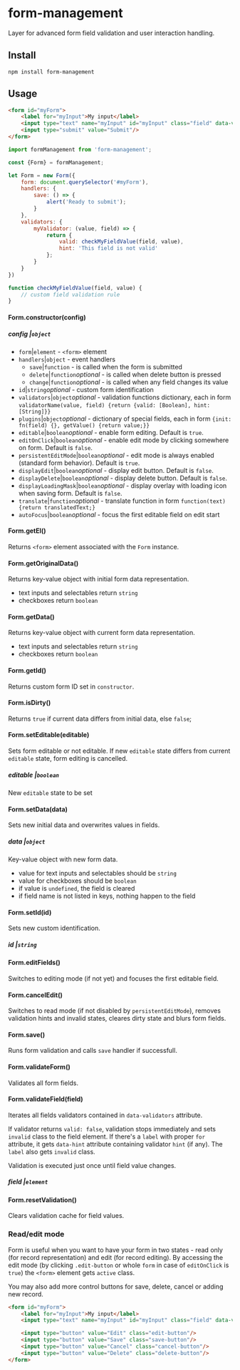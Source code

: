# form-management
Layer for advanced form field validation and user interaction handling.

## Install
```
npm install form-management
```

## Usage
```html
<form id="myForm">
	<label for="myInput">My input</label>
	<input type="text" name="myInput" id="myInput" class="field" data-validators="required myValidator"/>
	<input type="submit" value="Submit"/>
</form>
```
```javascript
import formManagement from 'form-management';

const {Form} = formManagement;

let Form = new Form({
	form: document.querySelector('#myForm'),
	handlers: {
		save: () => {
			alert('Ready to submit');
		}
	},
	validators: {
		myValidator: (value, field) => {
			return {
				valid: checkMyFieldValue(field, value),
				hint: 'This field is not valid'
			};
		}
	}
})

function checkMyFieldValue(field, value) {
	// custom field validation rule
}
```

#### Form.constructor(config)
##### config |`object`
- `form`|`element` - `<form>` element
- `handlers`|`object` - event handlers
	- `save`|`function` - is called when the form is submitted
	- `delete`|`function`_optional_ - is called when delete button is pressed
	- `change`|`function`_optional_ - is called when any field changes its value
- `id`|`string`_optional_ - custom form identification
- `validators`|`object`_optional_ - validation functions dictionary, each in form `validatorName(value, field) {return {valid: [Boolean], hint: [String]}}`
- `plugins`|`object`_optional_ - dictionary of special fields, each in form `{init: fn(field) {}, getValue() {return value;}}`
- `editable`|`boolean`_optional_ - enable form editing. Default is `true`.
- `editOnClick`|`boolean`_optional_ - enable edit mode by clicking somewhere on form. Default is `false`.
- `persistentEditMode`|`boolean`_optional_ - edit mode is always enabled (standard form behavior). Default is `true`.
- `displayEdit`|`boolean`_optional_ - display edit button. Default is `false`.
- `displayDelete`|`boolean`_optional_ - display delete button. Default is `false`.
- `displayLoadingMask`|`boolean`_optional_ - display overlay with loading icon when saving form. Default is `false`.
- `translate`|`function`_optional_ - translate function in form `function(text) {return translatedText;}`
- `autoFocus`|`boolean`_optional_ - focus the first editable field on edit start

#### Form.getEl()
Returns `<form>` element associated with the `Form` instance.

#### Form.getOriginalData()
Returns key-value object with initial form data representation.
- text inputs and selectables return `string`
- checkboxes return `boolean`

#### Form.getData()
Returns key-value object with current form data representation.
- text inputs and selectables return `string`
- checkboxes return `boolean`

#### Form.getId()
Returns custom form ID set in `constructor`.

#### Form.isDirty()
Returns `true` if current data differs from initial data, else `false`;

#### Form.setEditable(editable)
Sets form editable or not editable. If new `editable` state differs from current `editable` state, form editing is cancelled.
##### editable |`boolean`
New `editable` state to be set

#### Form.setData(data)
Sets new initial data and overwrites values in fields.
##### data |`object`
Key-value object with new form data.
- value for text inputs and selectables should be `string`
- value for checkboxes should be `boolean`
- if value is `undefined`, the field is cleared
- if field name is not listed in keys, nothing happen to the field

#### Form.setId(id)
Sets new custom identification.
##### id |`string`

#### Form.editFields()
Switches to editing mode (if not yet) and focuses the first editable field.

#### Form.cancelEdit()
Switches to read mode (if not disabled by `persistentEditMode`), removes validation hints and invalid states, cleares dirty state and blurs form fields.

#### Form.save()
Runs form validation and calls `save` handler if successfull.

#### Form.validateForm()
Validates all form fields.

#### Form.validateField(field)
Iterates all fields validators contained in `data-validators` attribute.

If validator returns `valid: false`, validation stops immediately and sets `invalid` class to the field element. If there's a `label` with proper `for` attribute, it gets `data-hint` attribute containing validator `hint` (if any). The `label` also gets `invalid` class.

Validation is executed just once until field value changes.
##### field |`element`

#### Form.resetValidation()
Clears validation cache for field values.

### Read/edit mode
Form is useful when you want to have your form in two states - read only (for record representation) and edit (for record editing). By accessing the edit mode (by clicking `.edit-button` or whole `form` in case of `editOnClick` is `true`) the `<form>` element gets `active` class.

You may also add more control buttons for save, delete, cancel or adding new record.
```html
<form id="myForm">
	<label for="myInput">My input</label>
	<input type="text" name="myInput" id="myInput" class="field" data-validators="required myValidator"/>

	<input type="button" value="Edit" class="edit-button"/>
	<input type="button" value="Save" class="save-button"/>
	<input type="button" value="Cancel" class="cancel-button"/>
	<input type="button" value="Delete" class="delete-button"/>
</form>
```

